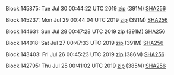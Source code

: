 Block 145875: Tue Jul 30 00:44:22 UTC 2019 [zip](https://dash-bootstrap.ams3.digitaloceanspaces.com/testnet/2019-07-30/bootstrap.dat.zip) (391M) [SHA256](https://dash-bootstrap.ams3.digitaloceanspaces.com/testnet/2019-07-30/sha256.txt)

Block 145237: Mon Jul 29 00:44:04 UTC 2019 [zip](https://dash-bootstrap.ams3.digitaloceanspaces.com/testnet/2019-07-29/bootstrap.dat.zip) (391M) [SHA256](https://dash-bootstrap.ams3.digitaloceanspaces.com/testnet/2019-07-29/sha256.txt)

Block 144631: Sun Jul 28 00:47:28 UTC 2019 [zip](https://dash-bootstrap.ams3.digitaloceanspaces.com/testnet/2019-07-28/bootstrap.dat.zip) (391M) [SHA256](https://dash-bootstrap.ams3.digitaloceanspaces.com/testnet/2019-07-28/sha256.txt)

Block 144018: Sat Jul 27 00:47:33 UTC 2019 [zip](https://dash-bootstrap.ams3.digitaloceanspaces.com/testnet/2019-07-27/bootstrap.dat.zip) (391M) [SHA256](https://dash-bootstrap.ams3.digitaloceanspaces.com/testnet/2019-07-27/sha256.txt)

Block 143403: Fri Jul 26 00:45:23 UTC 2019 [zip](https://dash-bootstrap.ams3.digitaloceanspaces.com/testnet/2019-07-26/bootstrap.dat.zip) (386M) [SHA256](https://dash-bootstrap.ams3.digitaloceanspaces.com/testnet/2019-07-26/sha256.txt)

Block 142795: Thu Jul 25 00:41:02 UTC 2019 [zip](https://dash-bootstrap.ams3.digitaloceanspaces.com/testnet/2019-07-25/bootstrap.dat.zip) (385M) [SHA256](https://dash-bootstrap.ams3.digitaloceanspaces.com/testnet/2019-07-25/sha256.txt)

